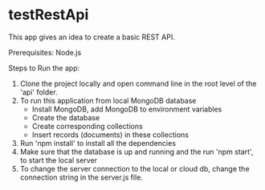 # testRestApi
This app gives an idea to create a basic REST API.<br>

Prerequisites:
Node.js

Steps to Run the app:<br>
1. Clone the project locally and open command line in the root level of the 'api' folder.<br>
2. To run this application from local MongoDB database <br>
    - Install MongoDB, add MongoDB to environment variables <br>
    - Create the database <br> 
    - Create corresponding collections <br>
    - Insert records (documents) in these collections <br>
3. Run 'npm install' to install all the dependencies<br>
4. Make sure that the database is up and running and the run 'npm start', to start the local server<br>
5. To change the server connection to the local or cloud db, change the connection string in the server.js file.<br>